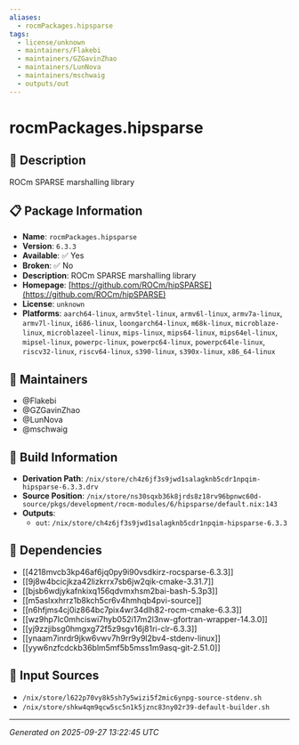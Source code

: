 ```yaml
---
aliases:
  - rocmPackages.hipsparse
tags:
  - license/unknown
  - maintainers/Flakebi
  - maintainers/GZGavinZhao
  - maintainers/LunNova
  - maintainers/mschwaig
  - outputs/out
---
```


# rocmPackages.hipsparse

## 📝 Description

ROCm SPARSE marshalling library

## 📋 Package Information

- **Name**: `rocmPackages.hipsparse`
- **Version**: `6.3.3`
- **Available**: ✅ Yes
- **Broken**: ✅ No
- **Description**: ROCm SPARSE marshalling library
- **Homepage**: [https://github.com/ROCm/hipSPARSE](https://github.com/ROCm/hipSPARSE)
- **License**: `unknown`
- **Platforms**: `aarch64-linux`, `armv5tel-linux`, `armv6l-linux`, `armv7a-linux`, `armv7l-linux`, `i686-linux`, `loongarch64-linux`, `m68k-linux`, `microblaze-linux`, `microblazeel-linux`, `mips-linux`, `mips64-linux`, `mips64el-linux`, `mipsel-linux`, `powerpc-linux`, `powerpc64-linux`, `powerpc64le-linux`, `riscv32-linux`, `riscv64-linux`, `s390-linux`, `s390x-linux`, `x86_64-linux`
## 👥 Maintainers

- @Flakebi
- @GZGavinZhao
- @LunNova
- @mschwaig


## 🔧 Build Information

- **Derivation Path**: `/nix/store/ch4z6jf3s9jwd1salagknb5cdr1npqim-hipsparse-6.3.3.drv`
- **Source Position**: `/nix/store/ns30sqxb36k8jrds8z18rv96bpnwc60d-source/pkgs/development/rocm-modules/6/hipsparse/default.nix:143`
- **Outputs**:
  - `out`:  `/nix/store/ch4z6jf3s9jwd1salagknb5cdr1npqim-hipsparse-6.3.3`

## 🔗 Dependencies

- [[4218mvcb3kp46af6jq0py9i90vsdkirz-rocsparse-6.3.3]]
- [[9j8w4bcicjkza42lizkrrx7sb6jw2qik-cmake-3.31.7]]
- [[bjsb6wdjykafnkixq156qdvmxhsm2bai-bash-5.3p3]]
- [[m5aslxxhrrz1b8kch5cr6v4hmhqb4pvi-source]]
- [[n6hfjms4cj0iz864bc7pix4wr34dlh82-rocm-cmake-6.3.3]]
- [[wz9hp7lc0mhciswi7hyb052i17m2l3nw-gfortran-wrapper-14.3.0]]
- [[yj9zzjibsg0hmgxg72f5z9sgv16j81ri-clr-6.3.3]]
- [[ynaam7inrdr9jkw6vwv7h9rr9y9l2bv4-stdenv-linux]]
- [[yyw6nzfcdckb36blm5mf5b5mss1m9asq-git-2.51.0]]

## 📁 Input Sources

- `/nix/store/l622p70vy8k5sh7y5wizi5f2mic6ynpg-source-stdenv.sh`
- `/nix/store/shkw4qm9qcw5sc5n1k5jznc83ny02r39-default-builder.sh`

---
*Generated on 2025-09-27 13:22:45 UTC*
